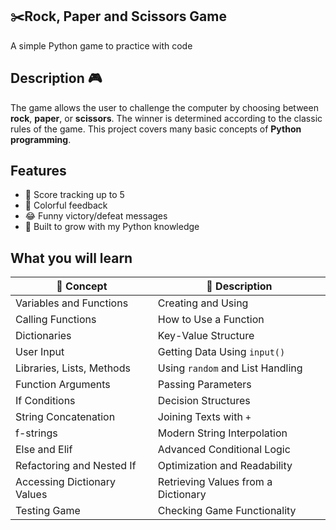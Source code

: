 ## ✂️Rock, Paper and Scissors Game

A simple Python game to practice with code

## Description 🎮

The game allows the user to challenge the computer by choosing between **rock**, **paper**, or **scissors**. 
The winner is determined according to the classic rules of the game. This project covers many basic concepts of **Python programming**.

## Features

- 🎯 Score tracking up to 5
- 🎨 Colorful feedback
- 😂 Funny victory/defeat messages
- 🧠 Built to grow with my Python knowledge

## What you will learn

| 📘 Concept                      | 📝 Description                       |
|----------------------------------|--------------------------------------|
| Variables and Functions          | Creating and Using                   |
| Calling Functions                | How to Use a Function                |
| Dictionaries                     | Key-Value Structure                  |
| User Input                       | Getting Data Using `input()`         |
| Libraries, Lists, Methods        | Using `random` and List Handling     |
| Function Arguments               | Passing Parameters                   |
| If Conditions                    | Decision Structures                  |
| String Concatenation             | Joining Texts with `+`               |
| f-strings                        | Modern String Interpolation          |
| Else and Elif                    | Advanced Conditional Logic           |
| Refactoring and Nested If        | Optimization and Readability         |
| Accessing Dictionary Values      | Retrieving Values from a Dictionary  |
| Testing Game                     | Checking Game Functionality          |


